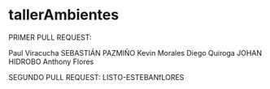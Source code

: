 # tallerAmbientes
PRIMER PULL REQUEST: 

Paul Viracucha
SEBASTIÁN PAZMIÑO
Kevin Morales
Diego Quiroga
JOHAN HIDROBO
Anthony Flores

SEGUNDO PULL REQUEST:
LISTO-ESTEBANfLORES
